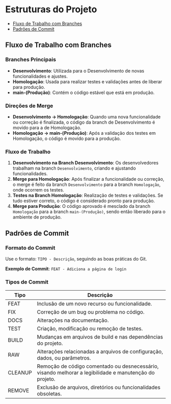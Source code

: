 # Estruturas do Projeto

- [Fluxo de Trabalho com Branches](#fluxo-de-trabalho-com-branches)
- [Padrões de Commit](#padrões-de-commit)

## Fluxo de Trabalho com Branches

### Branches Principais
- **Desenvolvimento**: Utilizada para o Desenvolvimento de novas funcionalidades e ajustes.
- **Homologação**: Usada para realizar testes e validações antes de liberar para produção.
- **main-(Produção)**: Contém o código estável que está em produção.

### Direções de Merge
- **Desenvolvimento → Homologação**: Quando uma nova funcionalidade ou correção é finalizada, o código da branch de Desenvolvimento é movido para a de Homologação.
- **Homologação → main-(Produção)**: Após a validação dos testes em Homologação, o código é movido para a produção.

### Fluxo de Trabalho
1. **Desenvolvimento na Branch Desenvolvimento**: Os desenvolvedores trabalham na branch `Desenvolvimento`, criando e ajustando funcionalidades.
2. **Merge para Homologação**: Após finalizar a funcionalidade ou correção, o merge é feito da branch `Desenvolvimento` para a branch `Homologação`, onde ocorrem os testes.
3. **Testes na Branch Homologação**: Realização de testes e validações. Se tudo estiver correto, o código é considerado pronto para produção.
4. **Merge para Produção**: O código aprovado é mesclado da branch `Homologação` para a branch `main-(Produção)`, sendo então liberado para o ambiente de produção.

## Padrões de Commit

### Formato do Commit
Use o formato: `TIPO - Descrição`, seguindo as boas práticas do Git.

**Exemplo de Commit**: `FEAT - Adiciona a página de login`

### Tipos de Commit

| Tipo    | Descrição                                                                 |
|---------|---------------------------------------------------------------------------|
| FEAT    | Inclusão de um novo recurso ou funcionalidade.                            |
| FIX     | Correção de um bug ou problema no código.                                 |
| DOCS    | Alterações na documentação.                                               |
| TEST    | Criação, modificação ou remoção de testes.                                |
| BUILD   | Mudanças em arquivos de build e nas dependências do projeto.              |
| RAW     | Alterações relacionadas a arquivos de configuração, dados, ou parâmetros. |
| CLEANUP | Remoção de código comentado ou desnecessário, visando melhorar a legibilidade e manutenção do projeto. |
| REMOVE  | Exclusão de arquivos, diretórios ou funcionalidades obsoletas.            |